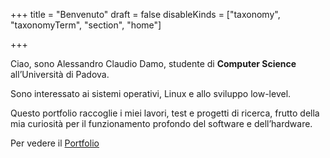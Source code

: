 +++
title = "Benvenuto"
draft = false
disableKinds = ["taxonomy", "taxonomyTerm", "section", "home"]

+++

Ciao, sono Alessandro Claudio Damo, studente di **Computer Science** all’Università di Padova.

Sono interessato ai sistemi operativi, Linux e allo sviluppo low-level.

Questo portfolio raccoglie i miei lavori, test e progetti di ricerca, frutto della mia curiosità per il funzionamento profondo del software e dell’hardware.

Per vedere il [Portfolio](/portfolio/)

